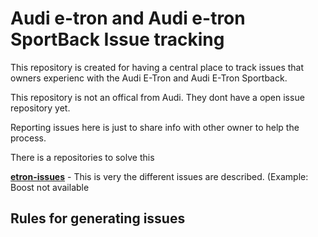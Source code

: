 # Audi e-tron and Audi e-tron SportBack Issue tracking
This repository is created for having a central place to track issues that owners experienc with the Audi E-Tron and Audi E-Tron Sportback.

This repository is not an offical from Audi. They dont have a open issue repository yet. 

Reporting issues here is just to share info with other owner to help the process. 

There is a repositories to solve this

[**etron-issues**](https://github.com/etrondriver/etron-issues) - This is very the different issues are described. (Example: Boost not available

## Rules for generating issues


